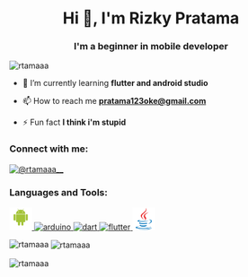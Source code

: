 <h1 align="center">Hi 👋, I'm Rizky Pratama</h1>
<h3 align="center">I'm a beginner in mobile developer</h3>

<p align="left"> <img src="https://komarev.com/ghpvc/?username=rtamaaa&label=Profile%20views&color=0e75b6&style=flat" alt="rtamaaa" /> </p>

- 🌱 I’m currently learning **flutter and android studio**

- 📫 How to reach me **pratama123oke@gmail.com**

- ⚡ Fun fact **I think i'm stupid**

<h3 align="left">Connect with me:</h3>
<p align="left">
<a href="https://instagram.com/rtamaaa__" target="blank"><img align="center" src="https://raw.githubusercontent.com/rahuldkjain/github-profile-readme-generator/master/src/images/icons/Social/instagram.svg" alt="@rtamaaa__" height="30" width="40" /></a>
</p>

<h3 align="left">Languages and Tools:</h3>
<p align="left"> <a href="https://developer.android.com" target="_blank" rel="noreferrer"> <img src="https://raw.githubusercontent.com/devicons/devicon/master/icons/android/android-original-wordmark.svg" alt="android" width="40" height="40"/> </a> <a href="https://www.arduino.cc/" target="_blank" rel="noreferrer"> <img src="https://cdn.worldvectorlogo.com/logos/arduino-1.svg" alt="arduino" width="40" height="40"/> </a> <a href="https://dart.dev" target="_blank" rel="noreferrer"> <img src="https://www.vectorlogo.zone/logos/dartlang/dartlang-icon.svg" alt="dart" width="40" height="40"/> </a> <a href="https://flutter.dev" target="_blank" rel="noreferrer"> <img src="https://www.vectorlogo.zone/logos/flutterio/flutterio-icon.svg" alt="flutter" width="40" height="40"/> </a> <a href="https://www.java.com" target="_blank" rel="noreferrer"> <img src="https://raw.githubusercontent.com/devicons/devicon/master/icons/java/java-original.svg" alt="java" width="40" height="40"/> </a> </p>

<p><img align="left" src="https://github-readme-stats.vercel.app/api/top-langs?username=rtamaaa&show_icons=true&locale=en&layout=compact" alt="rtamaaa" /></p>

<p>&nbsp;<img align="center" src="https://github-readme-stats.vercel.app/api?username=rtamaaa&show_icons=true&locale=en" alt="rtamaaa" /></p>

<p><img align="center" src="https://github-readme-streak-stats.herokuapp.com/?user=rtamaaa&" alt="rtamaaa" /></p>
